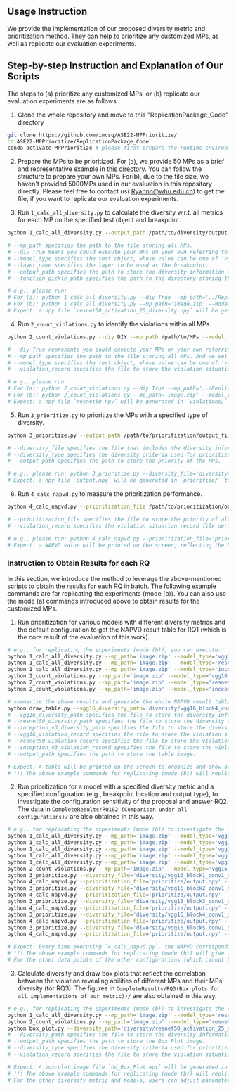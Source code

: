 ## Usage Instruction

We provide the implementation of our proposed diversity metric and prioritization method. They can help to prioritize any customized MPs, as well as replicate our evaluation experiments.

## Step-by-step Instruction and Explanation of Our Scripts

The steps to (a) prioritize any customized MPs, or (b) replicate our evaluation experiments are as follows:

1. Clone the whole repository and move to this "ReplicationPackage_Code" directory
```bash
git clone https://github.com/imcsq/ASE22-MPPrioritize/
cd ASE22-MPPrioritize/ReplicationPackage_Code
conda activate MPPrioritize # please first prepare the runtime environment following INSTALL.md
```

2. Prepare the MPs to be prioritized.
For (a), we provide 50 MPs as a brief and representative example in [this directory](../ReplicationPackage_MPExample). You can follow the structure to prepare your own MPs.
For(b), due to the file size, we haven't provided 5000MPs used in our evaluation in this repository directly. Please feel free to contact us( Ryannn@whu.edu.cn) to get the file, if you want to replicate our evaluation experiments.

1. Run `1_calc_all_diversity.py` to calculate the diversity w.r.t. all metrics for each MP on the specified test object and breakpoint.
```bash
python 1_calc_all_diversity.py --output_path /path/to/diversity/output_file --diy DIY --mp_path /path/to/MPs --layer_name BREAK_POINT_NAME --model_type MODEL --function_pickle_path /path/to/function_pickle

# --mp_path specifies the path to the file storing all MPs.
# --diy True means you could execute your MPs on your own referring to the file structure of '../ReplicationPackage_MPExample'. False means you want to execute all MPs used in our evaluation directly. You have to download the 'image.zip' in advance. And we set the default value False.
# --model_type specifies the test object, whose value can be one of 'vgg16','resnet50', and 'inception_v3'.
# --layer_name specifies the layer to be used as the breakpoint.
# --output_path specifies the path to store the diversity information about all the MPs.
# --function_pickle_path specifies the path to the directory storing the function pickle file necessary for SD and BD. such files for VGG16, Inception V3, and ResNet50 have been provided.

# e.g., please run:
# For (a): python 1_calc_all_diversity.py --diy True --mp_path='../ReplicationPackage_MPExample/' --model_type='resnet50' --layer_name='activation_25' --output_path='diversity/' --function_pickle='function_pickles_for_bd&sd/'
# For (b): python 1_calc_all_diversity.py --mp_path='image.zip' --model_type='resnet50' --layer_name='activation_25' --output_path='diversity/' --function_pickle='function_pickles_for_bd&sd/'
# Expect: a npy file `resnet50_activation_25_diversity.npy` will be generated in `diversity/` to store all diversity information about all MPs.
```

4. Run `2_count_violations.py` to identify the violations within all MPs.
```bash
python 2_count_violations.py --diy DIY --mp_path /path/to/MPs --model_type MODEL --violation_record /path/to/violations/output_file

# --diy True represents you could execute your MPs on your own referring to the file structure of '../ReplicationPackage_MPExample'. False represents you want to execute all MPs used in our evaluation directly. You have to download the 'image.zip' in advance.
# --mp_path specifies the path to the file storing all MPs. And we set the default value False.
# --model_type specifies the test object, whose value can be one of 'vgg16','resnet50', and 'inception_v3'.
# --violation_record specifies the file to store the violation situation of all MPs.

# e.g., please run:
# For (a): python 2_count_violations.py --diy True --mp_path='../ReplicationPackage_MPExample/' --model_type='resnet50' --violation_record='violations/'
# For (b): python 2_count_violations.py --mp_path='image.zip' --model_type='resnet50' --violation_record='violations/'
# Expect: a npy file `resnet50.npy` will be generated in `violations/` to store the violation situation of all MPs. 
```

5. Run `3_prioritize.py` to prioritize the MPs with a specified type of diversity.
```bash
python 3_prioritize.py --output_path /path/to/prioritization/output_file --diversity_file /path/to/diversity/output_file --diversity_type DIVERSITY

# --diversity_file specifies the file that includes the diversity information of MPs derived from step 2.
# --diversity_type specifies the diversity criteria used for prioritization, whose value can be one of 'hd', 'js', 'kl', 'wd', 'delta_nc', 'nd', 'sd', 'bd', and 'td.
# --output_path specifies the path to store the priority of the MPs.

# e.g., please run: python 3_prioritize.py --diversity_file='diversity/resnet50_activation_25_diversity.npy' --diversity_type='hd' --output_path='prioritize/'
# Expect: a npy file `output.npy` will be generated in `prioritize/` to store the priority of all MPs. This is the final output of our proposed methodology. We next follow the priority to execute MPs, so as to boost the revealing of detected violations.
```

6. Run `4_calc_napvd.py` to measure the prioritization performance.
```bash
python 4_calc_napvd.py --prioritization_file /path/to/prioritization/output_file --violation_record /path/to/violations/output_file

# --prioritization_file specifies the file to store the priority of all MPs derived from step 3.
# --violation_record specifies the violation situation record file derived from step 4.

# e.g., please run: python 4_calc_napvd.py --prioritization_file='prioritize/output.npy' --violation_record='violations/resnet50.npy'
# Expect: a NAPVD value will be printed on the screen, reflecting the boosting performance of the previously obtained prioritization results.
```

### Instruction to Obtain Results for each RQ

In this section, we introduce the method to leverage the above-mentioned scripts to obtain the results for each RQ in batch. The following example commands are for replicating the experiments (mode (b)). You can also use the mode (a) commands introduced above to obtain results for the customized MPs.

1. Run prioritization for various models with different diversity metrics and the default configuration to get the NAPVD result table for RQ1 (which is the core result of the evaluation of this work).
```bash
# e.g., for replicating the experiments (mode (b)), you can execute:
python 1_calc_all_diversity.py --mp_path='image.zip' --model_type='vgg16' --layer_name='block4_conv1' --output_path='diversity/' --function_pickle='function_pickles_for_bd&sd/'
python 1_calc_all_diversity.py --mp_path='image.zip' --model_type='resnet50' --layer_name='activation_25' --output_path='diversity/' --function_pickle='function_pickles_for_bd&sd/'
python 1_calc_all_diversity.py --mp_path='image.zip' --model_type='inception_v3' --layer_name='activation_55' --output_path='diversity/' --function_pickle='function_pickles_for_bd&sd/'
python 2_count_violations.py --mp_path='image.zip' --model_type='vgg16' --violation_record='violations/'
python 2_count_violations.py --mp_path='image.zip' --model_type='resnet50' --violation_record='violations/'
python 2_count_violations.py --mp_path='image.zip' --model_type='inception_v3' --violation_record='violations/'

# summarize the above results and generate the whole NAPVD result table (including the features of 3_prioritize.py and 4_calc_napvd.py):
python draw_table.py --vgg16_diversity_path='diversity/vgg16_block4_conv1_diversity.npy' --resnet50_diversity_path='diversity/resnet50_activation_25_diversity.npy' --inception_v3_diversity_path='diversity/inception_v3_activation_55_diversity.npy' --vgg16_violation_record='violations/vgg16.npy' --resnet50_violation_record='violations/resnet50.npy' --inception_v3_violation_record='violations/inception_v3.npy' --output_path='results/'
# --vgg16_diversity_path specifies the file to store the diversity information about all the MPs for VGG16.
# --resnet50_diversity_path specifies the file to store the diversity information about all the MPs for ResNet50.
# --inception_v3_diversity_path specifies the file to store the diversity information about all the MPs for Inception_V3.
# --vgg16_violation_record specifies the file to store the violation situation of all MPs for VGG16.
# --resnet50_violation_record specifies the file to store the violation situation of all MPs for ResNet50.
# --inception_v3_violation_record specifies the file to store the violation situation of all MPs for Inception_V3.
# --output_path specifies the path to store the table image.

# Expect: A table will be printed on the screen to organize and show all the NAPVDs. A file `Table.eps` will be generated in `results/` as well (it is the beautified version of the printed table and if needed, please use the default image viewer in Ubuntu or other correct viewers to view it). 
# !!! The above example commands for replicating (mode (b)) will replicate the NAPVDs in **Table-1** in our paper. These NAPVDs are the overall results of our evaluation. !!!
```

2. Run prioritization for a model with a specified diversity metric and a specified configuration (e.g., breakpoint location and output type), to investigate the configuration sensitivity of the proposal and answer RQ2. The data in `CompleteResults/RQ1&2 (Comparison under all configurations)/` are also obtained in this way.

```bash
# e.g., for replicating the experiments (mode (b)) to investigate the sensitivity of metric `HD` about breakpoint location on VGG16 model, you can execute:
python 1_calc_all_diversity.py --mp_path='image.zip' --model_type='vgg16' --layer_name='block1_conv1' --output_path='diversity/' --function_pickle='function_pickles_for_bd&sd/'
python 1_calc_all_diversity.py --mp_path='image.zip' --model_type='vgg16' --layer_name='block2_conv1' --output_path='diversity/' --function_pickle='function_pickles_for_bd&sd/'
python 1_calc_all_diversity.py --mp_path='image.zip' --model_type='vgg16' --layer_name='block3_conv1' --output_path='diversity/' --function_pickle='function_pickles_for_bd&sd/'
python 1_calc_all_diversity.py --mp_path='image.zip' --model_type='vgg16' --layer_name='block4_conv1' --output_path='diversity/' --function_pickle='function_pickles_for_bd&sd/' # if you have executed this command before for the other purposes (e.g., generating Table-1), just skip it to save time
python 1_calc_all_diversity.py --mp_path='image.zip' --model_type='vgg16' --layer_name='block5_conv1' --output_path='diversity/' --function_pickle='function_pickles_for_bd&sd/'
python 2_count_violations.py --mp_path='image.zip' --model_type='vgg16' --violation_record='violations/' # if you have executed this command before for the other purposes (e.g., generating Table-1), just skip it to save time
python 3_prioritize.py --diversity_file='diversity/vgg16_block1_conv1_diversity.npy' --diversity_type='hd' --output_path='prioritize/'
python 4_calc_napvd.py --prioritization_file='prioritize/output.npy' --violation_record='violations/vgg16.npy'
python 3_prioritize.py --diversity_file='diversity/vgg16_block2_conv1_diversity.npy' --diversity_type='hd' --output_path='prioritize/'
python 4_calc_napvd.py --prioritization_file='prioritize/output.npy' --violation_record='violations/vgg16.npy'
python 3_prioritize.py --diversity_file='diversity/vgg16_block3_conv1_diversity.npy' --diversity_type='hd' --output_path='prioritize/'
python 4_calc_napvd.py --prioritization_file='prioritize/output.npy' --violation_record='violations/vgg16.npy'
python 3_prioritize.py --diversity_file='diversity/vgg16_block4_conv1_diversity.npy' --diversity_type='hd' --output_path='prioritize/'
python 4_calc_napvd.py --prioritization_file='prioritize/output.npy' --violation_record='violations/vgg16.npy'
python 3_prioritize.py --diversity_file='diversity/vgg16_block5_conv1_diversity.npy' --diversity_type='hd' --output_path='prioritize/'
python 4_calc_napvd.py --prioritization_file='prioritize/output.npy' --violation_record='violations/vgg16.npy'

# Expect: Every time executing `4_calc_napvd.py`, the NAPVD corresponding to the specified configuration will be printed. The users can collect all the outputted NAPVDs and use the other tools to formulate intuitive tables and figures. 
# !!! The above example commands for replicating (mode (b)) will give five NAPVDs, corresponding to using the beginning layers of the five blocks in VGG16 as the breakpoint. These data are used to formulate the blue solid line in **Figure-5(a)** in our paper. !!!
# For the other data points of the other configurations (which cannot be completely enumerated here), users can adjust parameters and run our scripts in this way to obtain the corresponding NAPVDs. 
```

3. Calculate diversity and draw box plots that reflect the correlation between the violation revealing abilities of different MRs and their MPs' diversity (for RQ3). The figures in `CompleteResults/RQ3(Box plots for all implementations of our metric))/` are also obtained in this way.
```bash
# e.g., for replicating the experiments (mode (b)) to investigate the correlation between the HD-based diversity and the violation rates on ResNet50 model, you can execute:
python 1_calc_all_diversity.py --mp_path='image.zip' --model_type='resnet50' --layer_name='activation_25' --output_path='diversity/' --function_pickle='function_pickles_for_bd&sd/' # if you have executed this command before for the other purposes (e.g., generating Table-1), just skip it to save time
python 2_count_violations.py --mp_path='image.zip' --model_type='resnet50' --violation_record='violations/' # if you have executed this command before for the other purposes (e.g., generating Table-1), just skip it to save time
python box_plot.py --diversity_path='diversity/resnet50_activation_25_diversity.npy' --output_path='results/' --diversity_type='hd' --violation_record='violations/resnet50.npy'
# --diversity_path specifies the file to store the diversity information about all MPs.
# --output_path specifies the path to store the Box Plot image.
# --diversity_type specifies the diversity criteria used for prioritization, whose value can be one of 'hd', 'js', 'kl', 'wd', 'delta_nc', 'nd', 'sd', 'bd', and 'td.
# --violation_record specifies the file to store the violation situation of all MPs for specified model.

# Expect: A box-plot image file `hd_Box_Plot.eps` will be generated in `results/` (please use the default image viewer in Ubuntu or other correct viewers to view it). 
# !!! The above example commands for replicating (mode (b)) will replicate the box plot image **Figure-9(c)** in our paper. !!!
# For the other diversity metric and models, users can adjust parameters and run our scripts in this way to obtain the corresponding box plots. 
```
